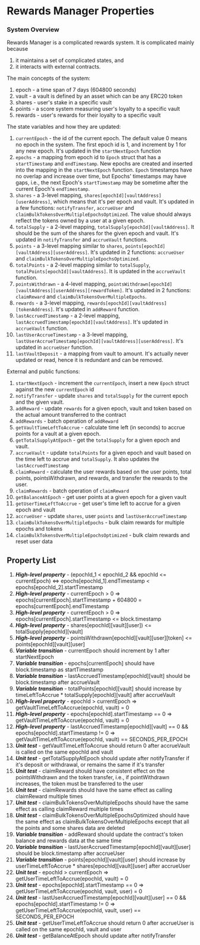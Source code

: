 # Rewards Manager Properties

### System Overview

Rewards Manager is a complicated rewards system. It is complicated mainly because 
1. it maintains a set of complicated states, and 
2. it interacts with external contracts.

The main concepts of the system:
1. epoch - a time span of 7 days (604800 seconds)
2. vault - a vault is defined by an asset which can be any ERC20 token
3. shares - user's stake in a specific vault
4. points - a score system measuring user's loyalty to a specific vault
5. rewards - user's rewards for their loyalty to a specific vault

The state variables and how they are updated:
1. `currentEpoch` - the id of the current epoch. The default value 0 means no epoch in the system. The first epoch id is 1, and increment by 1 for any new epoch. It's updated in the `startNextEpoch` function
2. `epochs` - a mapping from epoch id to `Epoch` struct that has a `startTimestamp` and `endTimestamp`. New epochs are created and inserted into the mapping in the `startNextEpoch` function. `Epoch` timestamps have no overlap and increase over time, but Epochs' timestamps may have gaps, i.e., the next Epoch's `startTimestamp` may be sometime after the current Epoch's `endTimestamp`.
3. `shares` - a 3-level mapping, `shares[epochId][vaultAddress][userAddress]`, which means that it's per epoch and vault. It's updated in a few functions: `notifyTransfer`, `accrueUser` and `claimBulkTokensOverMultipleEpochsOptimized`. The value should always reflect the tokens owned by a user at a given epoch.
4. `totalSupply` - a 2-level mapping, `totalSupply[epochId][vaultAddress]`. It should be the sum of the shares for the given epoch and vault. It's updated in `notifyTransfer` and `accrueVault` functions.
5. `points` - a 3-level mapping similar to `shares`, `points[epochId][vaultAddress][userAddress]`. It's updated in 2 functions: `accrueUser` and `claimBulkTokensOverMultipleEpochsOptimized`. 
6. `totalPoints` - a 2-level mapping similar to `totalSupply`, `totalPoints[epochId][vaultAddress]`. It is updated in the `accrueVault` function.
7. `pointsWithdrawn` - a 4-level mapping, `pointsWithdrawn[epochId][vaultAddress][userAddress][rewardToken]`. It's updated in 2 functions: `claimReward` and `claimBulkTokensOverMultipleEpochs`.
8. `rewards` - a 3-level mapping, `rewards[epochId][vaultAddress][tokenAddress]`. It's updated in `addReward` function.
9. `lastAccruedTimestamp` - a 2-level mapping, `lastAccruedTimestamp[epochId][vaultAddress]`. It's updated in `accrueVault` function.
10. `lastUserAccrueTimestamp` - a 3-level mapping, `lastUserAccrueTimestamp[epochId][vaultAddress][userAddress]`. It's updated in `accrueUser` function.
11. `lastVaultDeposit` - a mapping from vault to amount. It's actually never updated or read, hence it is redundant and can be removed.

External and public functions:
1. `startNextEpoch` - increment the `currentEpoch`, insert a new `Epoch` struct against the new `currentEpoch` id
2. `notifyTransfer` - update `shares` and `totalSupply` for the current epoch and the given vault.
3. `addReward` - update `rewards` for a given epoch, vault and token based on the actual amount transferred to the contract
4. `addRewards` - batch operation of `addReward`
5. `getVaultTimeLeftToAccrue` - calculate time left (in seconds) to accrue points for a vault at a given epoch.
6. `getTotalSupplyAtEpoch` - get the `totalSupply` for a given epoch and vault.
7. `accrueVault` - update `totalPoints` for a given epoch and vault based on the time left to accrue and `totalSupply`. It also updates the `lastAccruedTimestamp`
8. `claimReward` - calculate the user rewards based on the user points, total points, pointsWithdrawn, and rewards, and transfer the rewards to the user. 
9. `claimRewards` - batch operation of `claimReward`
10. `getBalanceAtEpoch` - get user points at a given epoch for a given vault
11. `getUserTimeLeftToAccrue` - get user's time left to accrue for a given epoch and vault
12. `accrueUser` - update `shares`, user `points` and `lastUserAccrueTimestamp`
13. `claimBulkTokensOverMultipleEpochs` - bulk claim rewards for multiple epochs and tokens
14. `claimBulkTokensOverMultipleEpochsOptimized` - bulk claim rewards and reset user data

## Property List
1. ***High-level property*** - (epochId_1 < epochId_2 && epochId <= currentEpoch) <=> epochs[epochId_1].endTimestamp < epochs[epochId_2].startTimestamp
2. ***High-level property*** - currentEpoch > 0 => epochs[currentEpoch].startTimestamp + 604800 = epochs[currentEpoch].endTimestamp
3. ***High-level property*** - currentEpoch > 0 => epochs[currentEpoch].startTimestamp <= block.timestamp
5. ***High-level property*** - shares[epochId][vault][user]) <= totalSupply[epochId][vault]
6. ***High-level property*** - pointsWithdrawn[epochId][vault][user][token] <= points[epochId][vault][user]
7. ***Variable transition*** - currentEpoch should increment by 1 after startNextEpoch
8. ***Variable transition*** - epochs[currentEpoch] should have block.timestamp as startTimestamp
9. ***Variable transition*** - lastAccruedTimestamp[epochId][vault] should be block.timestamp after accrueVault
10. ***Variable transition*** - totalPoints[epochId][vault] should increase by timeLeftToAccrue * totalSupply[epochId][vault] after accrueVault
11. ***High-level property*** - epochId > currentEpoch => getVaultTimeLeftToAccrue(epochId, vault) = 0
12. ***High-level property*** - epochs[epochId].startTimestamp == 0 => getVaultTimeLeftToAccrue(epochId, vault) = 0
13. ***High-level property*** - lastAccruedTimestamp[epochId][vault] == 0 && epochs[epochId].startTimestamp != 0 => getVaultTimeLeftToAccrue(epochId, vault) ==  SECONDS_PER_EPOCH
14. ***Unit test*** - getVaultTimeLeftToAccrue should return 0 after accrueVault is called on the same epochId and vault
15. ***Unit test*** - getTotalSupplyAtEpoch should update after notifyTransfer if it's deposit or withdrawal, or remains the same if it's transfer
16. ***Unit test*** - claimReward should have consistent effect on the pointsWithdrawn and the token transfer, i.e., if pointWithdrawn increases, the token must be transferred to the user
17. ***Unit test*** - claimRewards should have the same effect as calling claimReward multiple times
18. ***Unit test*** - claimBulkTokensOverMultipleEpochs should have the same effect as calling claimReward multiple times
19. ***Unit test*** - claimBulkTokensOverMultipleEpochsOptimized should have the same effect as claimBulkTokensOverMultipleEpochs except that all the points and some shares data are deleted
20. ***Variable transition*** - addReward should update the contract's token balance and rewards data at the same time
21. ***Variable transition*** - lastUserAccruedTimestamp[epochId][vault][user] should be block.timestamp after accrueUser
22. ***Variable transition*** - points[epochId][vault][user] should increase by userTimeLeftToAccrue * shares[epochId][vault][user] after accrueUser
23. ***Unit test*** - epochId > currentEpoch => getUserTimeLeftToAccrue(epochId, vault) = 0
24. ***Unit test*** - epochs[epochId].startTimestamp == 0 => getUserTimeLeftToAccrue(epochId, vault, user) = 0
25. ***Unit test*** - lastUserAccruedTimestamp[epochId][vault][user] == 0 && epochs[epochId].startTimestamp != 0 => getUserTimeLeftToAccrue(epochId, vault, user) ==  SECONDS_PER_EPOCH
26. ***Unit test*** - getUserTimeLeftToAccrue should return 0 after accrueUser is called on the same epochId, vault and user
27. ***Unit test*** - getBalanceAtEpoch should update after notifyTransfer



